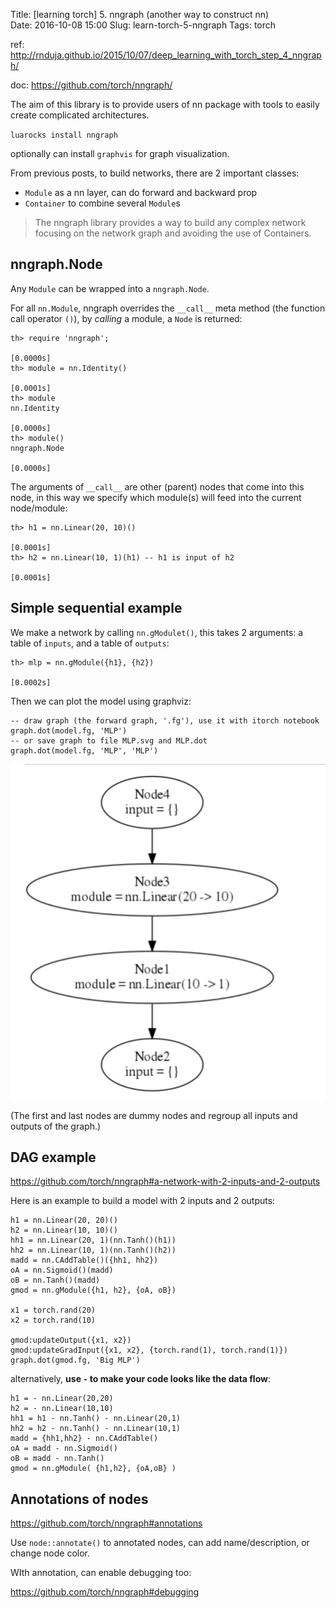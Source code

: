 Title: [learning torch] 5. nngraph (another way to construct nn)   
Date: 2016-10-08  15:00 
Slug: learn-torch-5-nngraph 
Tags: torch   
 
 
ref: <http://rnduja.github.io/2015/10/07/deep_learning_with_torch_step_4_nngraph/> 
 
doc: <https://github.com/torch/nngraph/> 
 
The aim of this library is to provide users of nn package with tools to easily create complicated architectures.  
 
``luarocks install nngraph`` 
 
optionally can install ``graphvis`` for graph visualization.  
 
From previous posts, to build networks, there are 2 important classes:  
 
 
* ``Module`` as a nn layer, can do forward and backward prop 
* ``Container`` to combine several ``Module``s 
 
 
>The nngraph library provides a way to build any complex network focusing on the network graph and avoiding the use of Containers.  
 
nngraph.Node 
------------ 
 
Any ``Module`` can be wrapped into a ``nngraph.Node``.  
 
For all ``nn.Module``, nngraph overrides the ``__call__`` meta method (the function call operator ``()``), by *calling* a module, a ``Node`` is returned:  
 
	th> require 'nngraph'; 
	                                                                      [0.0000s]	 
	th> module = nn.Identity() 
	                                                                      [0.0001s]	 
	th> module 
	nn.Identity 
	                                                                      [0.0000s]	 
	th> module() 
	nngraph.Node 
	                                                                      [0.0000s] 
	 
 
The arguments of  ``__call__`` are other (parent) nodes that come into this node, in this way we specify which module(s) will feed into the current node/module: 
 
	th> h1 = nn.Linear(20, 10)() 
	                                                                      [0.0001s]	 
	th> h2 = nn.Linear(10, 1)(h1) -- h1 is input of h2  
	                                                                      [0.0001s] 

 
Simple sequential example 
------------------------- 
 
We make a network by calling ``nn.gModulet()``, this takes 2 arguments: a table of ``inputs``, and a table of ``outputs``:  
 
	th> mlp = nn.gModule({h1}, {h2}) 
	                                                                      [0.0002s] 

 
Then we can plot the model using graphviz:  
 
	-- draw graph (the forward graph, '.fg'), use it with itorch notebook 
	graph.dot(model.fg, 'MLP') 
	-- or save graph to file MLP.svg and MLP.dot 
	graph.dot(model.fg, 'MLP', 'MLP') 
 
![](../images/learn-torch-5-nngraph/pasted_image.png)  
 
(The first and last nodes are dummy nodes and regroup all inputs and outputs of the graph.) 
 
DAG example 
----------- 
 
<https://github.com/torch/nngraph#a-network-with-2-inputs-and-2-outputs> 
 
Here is an example to build a model with 2 inputs and 2 outputs:  
 
	h1 = nn.Linear(20, 20)() 
	h2 = nn.Linear(10, 10)() 
	hh1 = nn.Linear(20, 1)(nn.Tanh()(h1)) 
	hh2 = nn.Linear(10, 1)(nn.Tanh()(h2)) 
	madd = nn.CAddTable()({hh1, hh2}) 
	oA = nn.Sigmoid()(madd) 
	oB = nn.Tanh()(madd) 
	gmod = nn.gModule({h1, h2}, {oA, oB}) 
	 
	x1 = torch.rand(20) 
	x2 = torch.rand(10) 
	 
	gmod:updateOutput({x1, x2}) 
	gmod:updateGradInput({x1, x2}, {torch.rand(1), torch.rand(1)}) 
	graph.dot(gmod.fg, 'Big MLP') 
 
alternatively, **use **``-``** to make your code looks like the data flow**: 
 
	h1 = - nn.Linear(20,20) 
	h2 = - nn.Linear(10,10) 
	hh1 = h1 - nn.Tanh() - nn.Linear(20,1) 
	hh2 = h2 - nn.Tanh() - nn.Linear(10,1) 
	madd = {hh1,hh2} - nn.CAddTable() 
	oA = madd - nn.Sigmoid() 
	oB = madd - nn.Tanh() 
	gmod = nn.gModule( {h1,h2}, {oA,oB} ) 
 
 
Annotations of nodes 
-------------------- 
 
<https://github.com/torch/nngraph#annotations> 
 
Use ``node::annotate()`` to annotated nodes, can add name/description, or change node color. 
 
WIth annotation, can enable debugging too:  
 
<https://github.com/torch/nngraph#debugging> 
